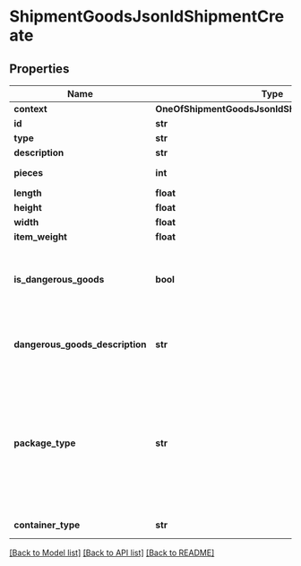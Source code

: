 # ShipmentGoodsJsonldShipmentCreate

## Properties
Name | Type | Description | Notes
------------ | ------------- | ------------- | -------------
**context** | **OneOfShipmentGoodsJsonldShipmentCreateContext** |  | [optional] 
**id** | **str** |  | [optional] 
**type** | **str** |  | [optional] 
**description** | **str** |  | 
**pieces** | **int** |  | [default to 1]
**length** | **float** |  | [optional] 
**height** | **float** |  | [optional] 
**width** | **float** |  | [optional] 
**item_weight** | **float** |  | [optional] 
**is_dangerous_goods** | **bool** | Need to know if this a dangerous goods shipment | 
**dangerous_goods_description** | **str** | If is dangerous goods, a description is required | [optional] 
**package_type** | **str** |            [P] Piece,           [G] Bag,           [B] Box,           [K] Case,           [T] Tube,           [C] Crate,           [L] Loose,           [E] Pallet,           [S] Skid,           [U] Tub,           [D] Drum,           [N] Container          | 
**container_type** | **str** | Container Type | [optional] 

[[Back to Model list]](../README.md#documentation-for-models) [[Back to API list]](../README.md#documentation-for-api-endpoints) [[Back to README]](../README.md)

